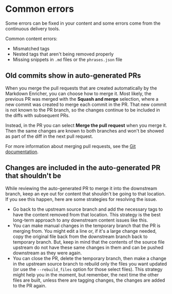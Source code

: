 <!--
# Copyright 2022, 2025 IBM Inc. All rights reserved
# SPDX-License-Identifier: Apache2.0
# Last updated: 2025-05-06
-->


# Common errors
Some errors can be fixed in your content and some errors come from the continuous delivery tools.

Common content errors:
- Mismatched tags
- Nested tags that aren't being removed properly
- Missing snippets in `.md` files or the `phrases.json` file


## Old commits show in auto-generated PRs
When you merge the pull requests that are created automatically by the Markdown Enricher, you can choose how to merge it. Most likely, the previous PR was merged with the **Squash and merge** selection, where a new commit was created to merge each commit in the PR. That new commit is not known to the PR branch, so the changes continue to be included in the diffs with subsequent PRs.

Instead, in the PR you can select **Merge the pull request** when you merge it. Then the same changes are known to both branches and won't be showed as part of the diff in the next pull request. 

For more information about merging pull requests, see the [Git documentation](https://docs.github.com/en/pull-requests/collaborating-with-pull-requests/incorporating-changes-from-a-pull-request/about-pull-request-merges).

## Changes are included in the auto-generated PR that shouldn't be

While reviewing the auto-generated PR to merge it into the downstream branch, keep an eye out for content that shouldn't be going to that location. If you see this happen, here are some strategies for resolving the issue.

- Go back to the upstream source branch and add the necessary tags to have the content removed from that location. This strategy is the best long-term approach to any downstream content issues like this.
- You can make manual changes in the temporary branch that the PR is merging from. You might edit a line or, if it's a large change needed, copy the original file back from the downstream branch back to temporary branch. But, keep in mind that the contents of the source file upstream do not have these same changes in them and can be pushed downstream as they were again.
- You can close the PR, delete the temporary branch, then make a change in the upstream source branch to rebuild only the files you want updated (or use the `--rebuild_files` option for those select files). This strategy might help you in the moment, but remember, the next time the other files are built, unless there are tagging changes, the changes are added to the PR again.
